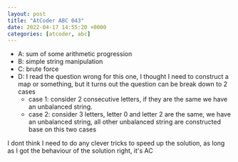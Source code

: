 ```yaml
---
layout: post
title: "AtCoder ABC 043"
date: 2022-04-17 14:55:20 +0000
categories: [atcoder, abc]
---
```

- A: sum of some arithmetic progression
- B: simple string manipulation
- C: brute force
- D: I read the question wrong for this one, I thought I need to construct a map or something, but it turns out the question can be break down to 2 cases
	- case 1: consider 2 consecutive letters, if they are the same we have an unbalanced string.
	- case 2: consider 3 letters, letter 0 and letter 2 are the same, we have an unbalanced string, all other unbalanced string are constructed base on this two cases

I dont think I need to do any clever tricks to speed up the solution, as long as I got the behaviour of the solution right, it's AC
